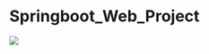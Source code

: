 # Springboot_Web_Project
<p
    <a href="https://travis-ci.org/github/Minoolian/Springboot_Web_Project" title="Open Issues"><img src="https://img.shields.io/travis/Minoolian/Springboot_Web_Project?style=for-the-badge"></a>
</p>
